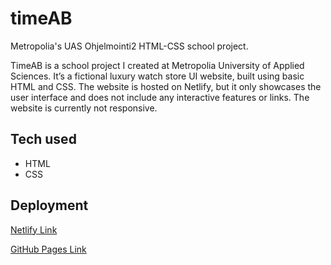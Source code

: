 # timeAB

Metropolia's UAS Ohjelmointi2 HTML-CSS school project.

TimeAB is a school project I created at Metropolia University of Applied Sciences. It’s a fictional luxury watch store UI website, built using basic HTML and CSS. The website is hosted on Netlify, but it only showcases the user interface and does not include any interactive features or links. The website is currently not responsive.

## Tech used

- HTML
- CSS

## Deployment

[Netlify Link](https://timeab.netlify.app/)

[GitHub Pages Link](https://vickneee.github.io/timeAB/)
